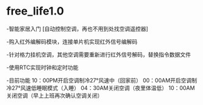 # free_life1.0
-智能家居入门 [自动控制空调，再也不用到处找空调遥控器]

-购入红外编解码模块，连接单片机实现红外信号编解码

-针对格力挂机空调，其他空调需要重新进行红外信号解码，替换指令数据文件

-使用RTC实现时钟和定时功能

-目前功能 10：00PM开启空调制冷27°风速中（回家前） 00：00AM开启空调制冷27°风速低睡眠模式（入睡） 04：30AM关闭空调（夜里体温低）  10：00AM关闭空调（早上上班再次确认空调关闭）
